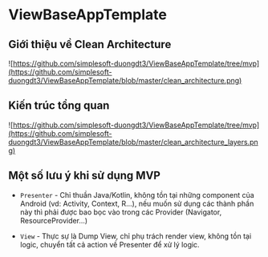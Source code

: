 # ViewBaseAppTemplate

Giới thiệu về Clean Architecture
-----------------
![https://github.com/simplesoft-duongdt3/ViewBaseAppTemplate/tree/mvp](https://github.com/simplesoft-duongdt3/ViewBaseAppTemplate/blob/master/clean_architecture.png)

Kiến trúc tổng quan
-----------------
![https://github.com/simplesoft-duongdt3/ViewBaseAppTemplate/tree/mvp](https://github.com/simplesoft-duongdt3/ViewBaseAppTemplate/blob/master/clean_architecture_layers.png)


Một số lưu ý khi sử dụng MVP
-----------------
 * `Presenter` - Chỉ thuần Java/Kotlin, không tồn tại những component của Android (vd: Activity, Context, R...), nếu muốn sử dụng các thành phần này thì phải được bao bọc vào trong các Provider (Navigator, ResourceProvider...)
 
 * `View` - Thực sự là Dump View, chỉ phụ trách render view, không tồn tại logic, chuyển tất cả action về Presenter để xử lý logic.

